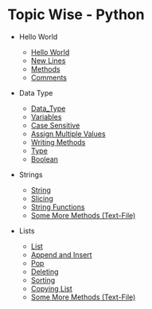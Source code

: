  Topic Wise - Python 
===================================

* Hello World
  - [Hello World](https://github.com/AmanDhimanD/Python_CompleteCode/blob/main/01_Hello_World/01_hello.py)
  - [New Lines](https://github.com/AmanDhimanD/Python_CompleteCode/blob/main/01_Hello_World/02_New_Lines.py)
  - [Methods](https://github.com/AmanDhimanD/Python_CompleteCode/blob/main/01_Hello_World/03_Methods.py)
  -  [Comments](https://github.com/AmanDhimanD/Python_CompleteCode/blob/main/01_Hello_World/04_Comments.py)

* Data Type
  - [Data_Type](https://github.com/AmanDhimanD/Python_CompleteCode/blob/main/02_Data_Type/01_Data_Type.py)
  - [Variables](https://github.com/AmanDhimanD/Python_CompleteCode/blob/main/02_Data_Type/02_Variable.py)
  - [Case Sensitive](https://github.com/AmanDhimanD/Python_CompleteCode/blob/main/02_Data_Type/03_Case_Sensitive.py)
  - [Assign Multiple Values](https://github.com/AmanDhimanD/Python_CompleteCode/blob/main/02_Data_Type/04_Assign_Multiple_Values.py)
  - [Writing Methods](https://github.com/AmanDhimanD/Python_CompleteCode/blob/main/02_Data_Type/05_Writing_Methods.py)
  - [Type](https://github.com/AmanDhimanD/Python_CompleteCode/blob/main/02_Data_Type/06_Type.py)
  - [Boolean](https://github.com/AmanDhimanD/Python_CompleteCode/blob/main/02_Data_Type/07_Boolean.py)
  
* Strings
  - [String](https://github.com/AmanDhimanD/Python_CompleteCode/blob/main/03_Strings/01_String.py)
  - [Slicing](https://github.com/AmanDhimanD/Python_CompleteCode/blob/main/03_Strings/02_Slicing.py)
  - [String Functions](https://github.com/AmanDhimanD/Python_CompleteCode/blob/main/03_Strings/03_String_function.py)
  - [Some More Methods (Text-File)](https://github.com/AmanDhimanD/Python_CompleteCode/blob/main/03_Strings/Other_Methods.txt)
 
* Lists
  - [List](https://github.com/AmanDhimanD/Python_CompleteCode/blob/main/04_List/01_List.py)
  - [Append and Insert](https://github.com/AmanDhimanD/Python_CompleteCode/blob/main/04_List/02_Add_into_List.py)
  - [Pop](https://github.com/AmanDhimanD/Python_CompleteCode/blob/main/04_List/03_Remove_From_list.py)
  - [Deleting](https://github.com/AmanDhimanD/Python_CompleteCode/blob/main/04_List/04_Deleting_List.py)
  - [Sorting](https://github.com/AmanDhimanD/Python_CompleteCode/blob/main/04_List/05_Sorting.py)
  - [Copying List](https://github.com/AmanDhimanD/Python_CompleteCode/blob/main/04_List/06_Copy_List.py)
  - [Some More Methods (Text-File)](https://github.com/AmanDhimanD/Python_CompleteCode/blob/main/04_List/Methods)
 
